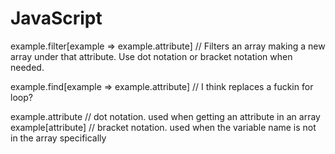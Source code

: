# JavaScript


example.filter[example => example.attribute] // Filters an array making a new array under that attribute. Use dot notation or bracket notation when needed.

example.find[example => example.attribute] // I think replaces a fuckin for loop?

example.attribute // dot notation. used when getting an attribute in an array
example[attribute] // bracket notation. used when the variable name is not in the array specifically